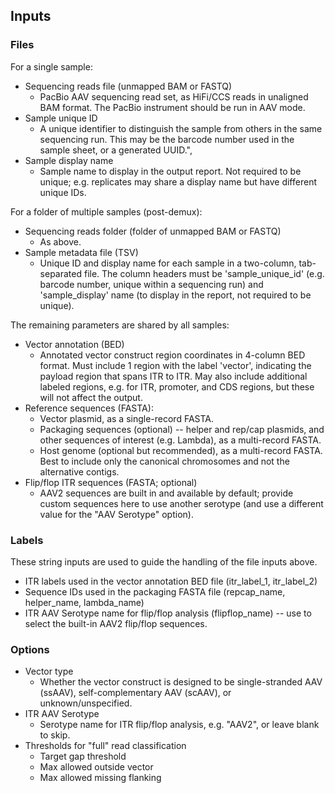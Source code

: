 ## Inputs

### Files

For a single sample:

- Sequencing reads file (unmapped BAM or FASTQ)
  - PacBio AAV sequencing read set, as HiFi/CCS reads in unaligned BAM format. The
    PacBio instrument should be run in AAV mode.
- Sample unique ID
  - A unique identifier to distinguish the sample from others in the same sequencing run. This may be the barcode number used in the sample sheet, or a generated UUID.",
- Sample display name
  - Sample name to display in the output report. Not required to be unique; e.g.
    replicates may share a display name but have different unique IDs.

For a folder of multiple samples (post-demux):

- Sequencing reads folder (folder of unmapped BAM or FASTQ)
    - As above.
- Sample metadata file (TSV)
    - Unique ID and display name for each sample in a two-column, tab-separated file.
      The column headers must be 'sample_unique_id' (e.g. barcode number, unique within
      a sequencing run) and 'sample_display' name (to display in the report, not
      required to be unique).

The remaining parameters are shared by all samples:

- Vector annotation (BED)
  - Annotated vector construct region coordinates in 4-column BED format. Must include 1
    region with the label 'vector', indicating the payload region that spans ITR to ITR.
    May also include additional labeled regions, e.g.  for ITR, promoter, and CDS
    regions, but these will not affect the output.
- Reference sequences (FASTA):
  - Vector plasmid, as a single-record FASTA.
  - Packaging sequences (optional) -- helper and rep/cap plasmids, and other sequences
    of interest (e.g. Lambda), as a multi-record FASTA.
  - Host genome (optional but recommended), as a multi-record FASTA. Best to include
    only the canonical chromosomes and not the alternative contigs.
- Flip/flop ITR sequences (FASTA; optional)
  - AAV2 sequences are built in and available by default; provide custom sequences here
    to use another serotype (and use a different value for the "AAV Serotype" option).


### Labels

These string inputs are used to guide the handling of the file inputs above.

- ITR labels used in the vector annotation BED file (itr_label_1, itr_label_2)
- Sequence IDs used in the packaging FASTA file (repcap_name, helper_name, lambda_name)
- ITR AAV Serotype name for flip/flop analysis (flipflop_name) -- use to select the
  built-in AAV2 flip/flop sequences.

### Options

- Vector type
  - Whether the vector construct is designed to be single-stranded AAV (ssAAV), self-complementary AAV (scAAV), or unknown/unspecified.
- ITR AAV Serotype
  - Serotype name for ITR flip/flop analysis, e.g. "AAV2", or leave blank to skip.
- Thresholds for "full" read classification
    - Target gap threshold
    - Max allowed outside vector
    - Max allowed missing flanking
